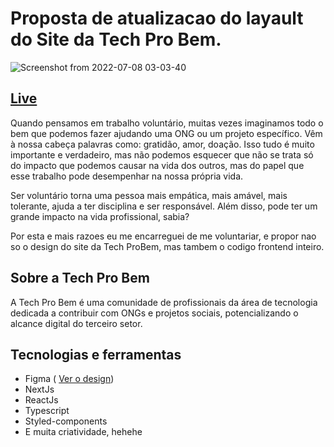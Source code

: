 # Proposta de atualizacao do layault do Site da Tech Pro Bem.
![Screenshot from 2022-07-08 03-03-40](https://user-images.githubusercontent.com/72309855/177896097-29d74a1c-122d-43a6-8895-20eb8159ae39.png)

## <a href='https://techprobem-delta.vercel.app/'>Live</a>

Quando pensamos em trabalho voluntário, muitas vezes imaginamos todo o bem que podemos fazer ajudando uma ONG ou um projeto específico.
Vêm à nossa cabeça palavras como: gratidão, amor, doação.
Isso tudo é muito importante e verdadeiro, mas não podemos esquecer que não se trata só do impacto
que podemos causar na vida dos outros, mas do papel que esse trabalho pode desempenhar na nossa própria vida. 

Ser voluntário torna uma pessoa mais empática, mais amável, mais tolerante,
ajuda a ter disciplina e ser responsável. Além disso, pode ter um grande impacto na vida profissional, sabia?

Por esta e mais razoes eu me encarreguei de me voluntariar, e propor nao so o design do site da Tech ProBem, mas tambem o codigo frontend inteiro.


## Sobre a Tech Pro Bem
A Tech Pro Bem é uma comunidade de profissionais da área de tecnologia 
dedicada a contribuir com ONGs e projetos sociais, potencializando 
o alcance digital do terceiro setor.

## Tecnologias e ferramentas
 - Figma ( <a href='https://www.figma.com/file/9je1KAPWjy5i2d6f4h0yb7/Techprobem?node-id=0%3A1'>Ver o design</a>)
 - NextJs
 - ReactJs
 - Typescript
 - Styled-components
 - E muita criatividade, hehehe


